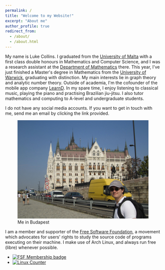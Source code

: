 ```yaml
---
permalink: /
title: "Welcome to my Website!"
excerpt: "About me"
author_profile: true
redirect_from:
  - /about/
  - /about.html
---
```


<p>
    My name is Luke Collins. I graduated from the <a target="_blank" href="https://um.edu.mt">University of Malta</a> with a first class double honours in Mathematics and Computer Science, and I was a research assistant at the <a target="_blank" href="https://www.um.edu.mt/science/maths">Department of Mathematics</a> there. This year, I've just finished a Master's degree in Mathematics from the <a target="_blank" href="https://warwick.ac.uk/fac/sci/maths/">University of Warwick</a>, graduating with distinction. My main interests lie in graph theory and analytic number theory. Outside of academia, I'm the cofounder of the mobile app company <a target="_blank" href="https://learnd.com.mt">LearnD</a>. In my spare time, I enjoy listening to classical music, playing the piano and practising Brazilian jiu-jitsu. I also tutor mathematics and computing to A-level and undergraduate students.
</p>

I do not have any social media accounts. If you want to get in touch with me, send me an email by clicking the link provided.
<figure>
    <img class="welcome" src="images/buda.jpeg" alt="Me in Budapest">
    <figcaption class="caption">Me in Budapest</figcaption>
</figure>

I am a member and supporter of the <a target="_blank" href="https://www.youtube.com/watch?v=Ag1AKIl_2GM">Free Software Foundation</a>, a movement which advocates for users' rights to study the source code of programs executing on their machine. I make use of Arch Linux, and always run free (libre) whenever possible.


<ul class="fsf">
    <li class="fsf">
        <a target="blank" href="https://my.fsf.org/join"><img src="{{ site.url }}/images/fsf.png" alt="FSF Membership badge"></a>
    </li>
    <li class="fsf">
        <a target="blank" href="https://en.wikipedia.org/wiki/Linux_Counter"><img src="{{ site.url }}/images/625551.jpg" alt="Linux Counter"></a>
    </li>
</ul>

